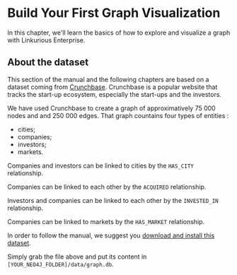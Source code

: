 # Build Your First Graph Visualization

In this chapter, we'll learn the basics of how to explore and visualize a graph with Linkurious Enterprise.

## About the dataset

This section of the manual and the following chapters are based on a dataset coming from [Crunchbase](http://www.crunchbase.com/). Crunchbase is a popular website that tracks the start-up ecosystem, especially the start-ups and the investors.

We have used Crunchbase to create a graph of approximatively 75 000 nodes and and 250 000 edges. That graph countains four types of entities :
* cities;
* companies;
* investors;
* markets.

Companies and investors can be linked to cities by the ```HAS_CITY``` relationship.

Companies can be linked to each other by the ```ACQUIRED``` relationship.

Investors and companies can be linked to each other by the ```INVESTED_IN``` relationship.

Companies can be linked to markets by the ```HAS_MARKET``` relationship.

In order to follow the manual, we suggest you [download and install this dataset](http://linkurio.us/public/crunchbase-fr.db.zip).

Simply grab the file above and put its content in ```[YOUR_NEO4J_FOLDER]/data/graph.db```.

